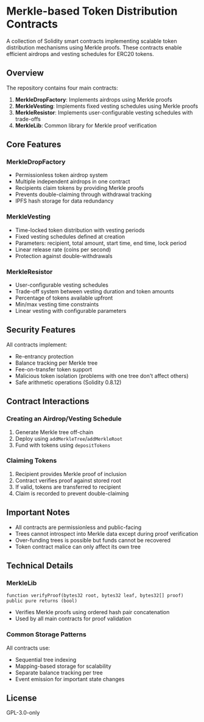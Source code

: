 # Merkle-based Token Distribution Contracts

A collection of Solidity smart contracts implementing scalable token distribution mechanisms using Merkle proofs. These contracts enable efficient airdrops and vesting schedules for ERC20 tokens.

## Overview

The repository contains four main contracts:

1. **MerkleDropFactory**: Implements airdrops using Merkle proofs
2. **MerkleVesting**: Implements fixed vesting schedules using Merkle proofs
3. **MerkleResistor**: Implements user-configurable vesting schedules with trade-offs
4. **MerkleLib**: Common library for Merkle proof verification

## Core Features

### MerkleDropFactory
- Permissionless token airdrop system
- Multiple independent airdrops in one contract
- Recipients claim tokens by providing Merkle proofs
- Prevents double-claiming through withdrawal tracking
- IPFS hash storage for data redundancy

### MerkleVesting
- Time-locked token distribution with vesting periods
- Fixed vesting schedules defined at creation
- Parameters: recipient, total amount, start time, end time, lock period
- Linear release rate (coins per second)
- Protection against double-withdrawals

### MerkleResistor
- User-configurable vesting schedules
- Trade-off system between vesting duration and token amounts
- Percentage of tokens available upfront
- Min/max vesting time constraints
- Linear vesting with configurable parameters

## Security Features

All contracts implement:
- Re-entrancy protection
- Balance tracking per Merkle tree
- Fee-on-transfer token support
- Malicious token isolation (problems with one tree don't affect others)
- Safe arithmetic operations (Solidity 0.8.12)

## Contract Interactions

### Creating an Airdrop/Vesting Schedule
1. Generate Merkle tree off-chain
2. Deploy using `addMerkleTree`/`addMerkleRoot`
3. Fund with tokens using `depositTokens`

### Claiming Tokens
1. Recipient provides Merkle proof of inclusion
2. Contract verifies proof against stored root
3. If valid, tokens are transferred to recipient
4. Claim is recorded to prevent double-claiming

## Important Notes

- All contracts are permissionless and public-facing
- Trees cannot introspect into Merkle data except during proof verification
- Over-funding trees is possible but funds cannot be recovered
- Token contract malice can only affect its own tree

## Technical Details

### MerkleLib
```solidity
function verifyProof(bytes32 root, bytes32 leaf, bytes32[] proof) public pure returns (bool)
```
- Verifies Merkle proofs using ordered hash pair concatenation
- Used by all main contracts for proof validation

### Common Storage Patterns
All contracts use:
- Sequential tree indexing
- Mapping-based storage for scalability
- Separate balance tracking per tree
- Event emission for important state changes

## License
GPL-3.0-only